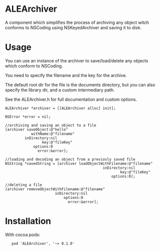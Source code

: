 # ALEArchiver
A component which simplifies the process of archiving any object witch conforms to NSCoding using NSKeyedArchiver and saving it to disk.
# Usage
You can use an instance of the archiver to save/load/delete any objects which conform to NSCoding. 

You need to specify the filename and the key for the archive.

The default root dir for the file is the documents directory, but you can also specify the library dir, and a custom intermediary path.

See the ALEArchiver.h for full documentation and custom options.

    ALEArchiver *archiver = [[ALEArchiver alloc] init];
    
    NSError *error = nil;
    
    //archiving and saving an object to a file
    [archiver saveObject:@"hello"
                withName:@"filename"
             inDirectory:nil
                     key:@"fileKey"
                 options:0
                   error:&error];

    //loading and decoding an object from a previosly saved file
    NSString *savedString = [archiver loadObjectWithFilename:@"filename"
                                                 inDirectory:nil
                                                         key:@"fileKey"
                                                     options:0];
    
    //deleting a file
    [archiver removeObjectWithFilename:@"filename"
                           inDirectory:nil
                               options:0
                                 error:&error];

# Installation
With cocoa pods:

       pod 'ALEArchiver', '~> 0.1.0' 
